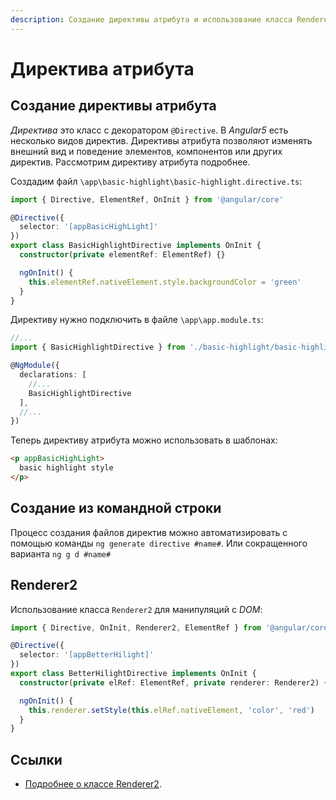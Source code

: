 ```yaml
---
description: Создание директивы атрибута и использование класса Renderer2 в Angular5.
---
```


# Директива атрибута

## Создание директивы атрибута

_Директива_ это класс с декоратором `@Directive`. В _Angular5_ есть несколько видов директив. Директивы атрибута позволяют изменять внешний вид и поведение элементов, компонентов или других директив. Рассмотрим директиву атрибута подробнее.

Создадим файл `\app\basic-highlight\basic-highlight.directive.ts`:

```typescript
import { Directive, ElementRef, OnInit } from '@angular/core'

@Directive({
  selector: '[appBasicHighLight]'
})
export class BasicHighlightDirective implements OnInit {
  constructor(private elementRef: ElementRef) {}

  ngOnInit() {
    this.elementRef.nativeElement.style.backgroundColor = 'green'
  }
}
```

Директиву нужно подключить в файле `\app\app.module.ts`:

```typescript
//...
import { BasicHighlightDirective } from './basic-highlight/basic-highlight.directive';

@NgModule({
  declarations: [
    //...
    BasicHighlightDirective
  ],
  //...
})
```

Теперь директиву атрибута можно использовать в шаблонах:

```html
<p appBasicHighLight>
  basic highlight style
</p>
```

## Создание из командной строки

Процесс создания файлов директив можно автоматизировать с помощью команды `ng generate directive #name#`. Или сокращенного варианта `ng g d #name#`

## Renderer2

Использование класса `Renderer2` для манипуляций с _DOM_:

```typescript
import { Directive, OnInit, Renderer2, ElementRef } from '@angular/core'

@Directive({
  selector: '[appBetterHilight]'
})
export class BetterHilightDirective implements OnInit {
  constructor(private elRef: ElementRef, private renderer: Renderer2) {}

  ngOnInit() {
    this.renderer.setStyle(this.elRef.nativeElement, 'color', 'red')
  }
}
```

## Ссылки

- [Подробнее о классе Renderer2](https://angular.io/api/core/Renderer2).
